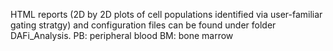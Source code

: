 HTML reports (2D by 2D plots of cell populations identified via user-familiar gating stratgy) and configuration files can be found under folder DAFi_Analysis.
PB: peripheral blood
BM: bone marrow 
